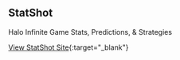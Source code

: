 ## StatShot
Halo Infinite Game Stats, Predictions, & Strategies

[View StatShot Site](https://www.statshot.app/){:target="_blank"}
